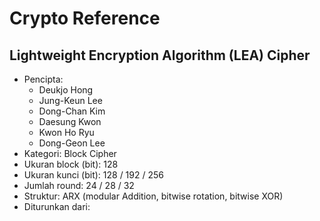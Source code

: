 # Crypto Reference

## Lightweight Encryption Algorithm (LEA) Cipher

* Pencipta:
    - Deukjo Hong
    - Jung-Keun Lee
    - Dong-Chan Kim
    - Daesung Kwon
    - Kwon Ho Ryu
    - Dong-Geon Lee
* Kategori: Block Cipher
* Ukuran block (bit): 128
* Ukuran kunci (bit): 128 / 192 / 256
* Jumlah round: 24 / 28 / 32
* Struktur: ARX (modular Addition, bitwise rotation, bitwise XOR)
* Diturunkan dari:
